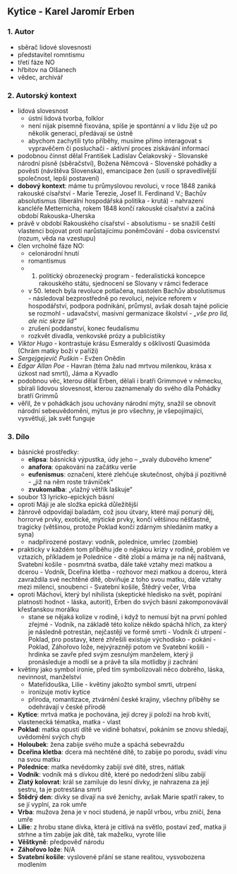 ## Kytice - Karel Jaromír Erben

### 1. Autor

- sběrač lidové slovesnosti
- představitel romntismu
- třetí fáze NO
- hřbitov na Olšanech
- vědec, archivář

### 2. Autorský kontext

- lidová slovesnost
	- ústní lidová tvorba, folklor
	- není nijak písemně fixována, spíše je spontánní a v lidu žije už po několik generací, předávají se ústně
	- abychom zachytili tyto příběhy, musíme přímo interagovat s vypravěčem či posluchači - aktivní proces získávání informací
- podobnou činnst dělal František Ladislav Čelakovský - Slovanské národní písně (sběračství), Božena Němcová - Slovenské pohádky a pověsti (návštěva Slovenska), emancipace žen (usilí o spravedlivější společnost, lepší postavení)
- **dobový kontext**: máme tu průmyslovou revoluci, v roce 1848 zaniká rakouské císařství - Marie Terezie, Josef II. Ferdinand V.; Bachův absolutismus (liberální hospodářská politika - krutá) - nahrazení kancléře Metternicha, rokem 1848 končí rakouské císařství a začíná období Rakouska-Uherska
- právě v období Rakouského císařství - absolutismu - se snažili čeští vlastenci bojovat proti narůstajícímu poněmčování - doba osvícenství (rozum, věda na vzestupu)
- člen vrcholné fáze NO:
	- celonárodní hnutí
	- romantismus
	- 1. politický obrozenecký program - federalistická koncepce rakouského státu, sjednocení se Slovany v rámci federace
	- v 50. letech byla revoluce potlačena, nastolen Bachův absolutismus - následoval bezprostředně po revoluci, nejvíce reforem v hospodářství, podpora podnikání, průmysl, avšak dosah tajné policie se rozmohl - udavačství, masivní germanizace školství - *„vše pro lid, ale nic skrze lid“*
	- zrušení poddanství, konec feudalismu
	- rozkvět divadla, venkovské prózy a publicistiky
- *Viktor Hugo* - kontrastuje krásu Esmeraldy s ošklivostí Quasimóda (Chrám matky boží v paříži)
- *Sergejgejevič Puškin* - Evžen Onědin
- *Edgar Allan Poe* - Havran (téma žalu nad mrtvou milenkou, krása x úzkost nad smrtí), Jáma a Kyvadlo
- podobnou věc, kterou dělal Erben, dělali i bratři Grimmové v německu, sbírali lidovou slovesnost, kterou zaznamenaly do svého díla Pohádky bratří Grimmů
- věřil, že v pohádkách jsou uchovány národní mýty, snažil se obnovit národní sebeuvědomění, mýtus je pro všechny, je všepojímající, vysvětlují, jak svět funguje

### 3. Dílo

- básnické prostředky:
	- **elipsa**: básnická výpustka, údy jeho – „svaly dubového kmene“
	- **anafora**: opakování na začátku verše
	- **eufenismus**: označení, které zlehčuje skutečnost, ohýbá jí pozitivně - „již na něm roste trávníček“
	- **zvukomalba**: „vlažný větřík laškuje“
- soubor 13 lyricko-epických básní
- oproti Máji je ale složka epická důležitější
- žánrově odpovídají baladám, což jsou útvary, které mají ponurý děj, horrorvé prvky, exotické, mýtické prvky, končí většinou něšťastně, tragicky (většinou, protože Poklad končí zdárným shledáním matky a syna)
	- nadpřirozené postavy: vodník, polednice, umrlec (zombie)
- prakticky v každém tom příběhu jde o nějakou krizy v rodině, problém ve vztazích, příkladem je Polednice - dítě zlobí a máma je na něj naštvaná, Svatební košile - posmrtná svatba, dále také vztahy mezi matkou a dcerou - Vodník, Dceřina kletba - rozhovor mezi matkou a dcerou, která zavraždila své nechtěné dítě, obviňuje z toho svou matku, dále vztahy mezi milenci, snoubenci - Svatební košile, Štědrý večer, Vrba
- oproti Máchovi, který byl nihilista (skeptické hledisko na svět, popírání platnosti hodnot - láska, autorit), Erben do svých básní zakomponovávál křesťanskou morálku
	- stane se nějaká kolize v rodině, i když to nemusí být na první pohled zřejmé - Vodník, na základě této kolize někdo spáchá hřích, za který je následně potrestán, nejčastěji ve formě smrti  - Vodník či utrpení - Poklad, pro postavy, které zhřešili existuje východisko - pokání - Poklad, Záhořovo lože, nejvýrazněji potom ve Svatební košili - hrdinka se zavře před svým zesnulým manželem, který ji pronásleduje a modlí se a právě ta síla motlidby ji zachrání
- květiny jako symbol ironie, před tím symbolizovali něco dobrého, láska, nevinnost, manželství
	- Mateřídouška, Lilie - květiny jakožto symbol smrti, utrpení
	- ironizuje motiv kytice
	- příroda, romantizace, ztvárnění české krajiny, všechny příběhy se odehrávají v české přírodě
- **Kytice**: mrtvá matka je pochována, její dcrey jí položí na hrob kvítí, vlastenecká tématika, matka - vlast
- **Poklad**: matka opustí dítě ve vidině bohatsví, pokáním se znovu shledají, uvědomění svých chyb
- **Holoubek**: žena zabije svého muže a spáchá sebevraždu
- **Dceřina kletba**: dcera má nechtěné dítě, to zabije po porodu, svádí vinu na svou matku
- **Polednice**: matka nevědomky zabíjí své dítě, stres, nátlak
- **Vodník**: vodník má s dívkou dítě, které po nedodržení slibu zabíjí
- **Zlatý kolovrat**: král se zamiluje do lesní dívky, je nahrazena za její sestru, ta je potrestána smrtí
- **Štědrý den**: dívky se dívají na své ženichy, avšak Marie spatří rakev, to se jí vyplní, za rok umře
- **Vrba**: mužova žena je v noci studená, je napůl vrbou, vrbu zničí, žena umře
- **Lilie**: z hrobu stane dívka, která je citlivá na světlo, postaví zeď, matka ji strhne a tím zabije jak dítě, tak maželku, vyrote lilie
- **Věštkyně**: předpověď národu
- **Záhořovo lože**: N/A
- **Svatební košile**: vyslovené přání se stane realitou, vysvobozena modlením